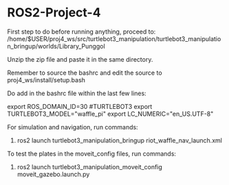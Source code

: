 # ROS2-Project-4
First step to do before running anything, proceed to: /home/$USER/proj4_ws/src/turtlebot3_manipulation/turtlebot3_manipulation_bringup/worlds/Library_Punggol

Unzip the zip file and paste it in the same directory.

Remember to source the bashrc and edit the source to proj4_ws/install/setup.bash

Do add in the bashrc file within the last few lines:

export ROS_DOMAIN_ID=30 #TURTLEBOT3
export TURTLEBOT3_MODEL="waffle_pi"
export LC_NUMERIC="en_US.UTF-8"

For simulation and navigation, run commands:
1) ros2 launch turtlebot3_manipulation_bringup riot_waffle_nav_launch.xml

To test the plates in the moveit_config files, run commands:
1) ros2 launch turtlebot3_manipulation_moveit_config moveit_gazebo.launch.py 
